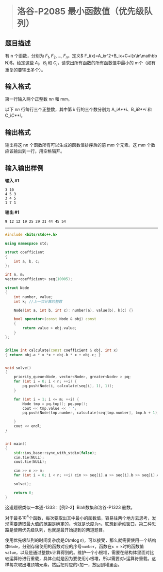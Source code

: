 > # 洛谷-P2085 最小函数值（优先级队列）

## 题目描述

有 n 个函数，分别为 $F_1,F_2,\dots,F_n$。定义$ F_i(x)=A_ix^2+B_ix+C+i(x\in\mathbb N)$。给定这些 $A_i$、$B_i$ 和 $C_i$，请求出所有函数的所有函数值中最小的 m个（如有重复的要输出多个）。

## 输入格式

第一行输入两个正整数 n*n* 和 m*m*。

以下 n*n* 行每行三个正整数，其中第 i*i* 行的三个数分别为 A_i*A**i*、B_i*B**i* 和 C_i*C**i*。

## 输出格式

输出将这 n*n* 个函数所有可以生成的函数值排序后的前 m*m* 个元素。这 m*m* 个数应该输出到一行，用空格隔开。

## 输入输出样例

**输入 #1**

```
3 10
4 5 3
3 4 5
1 7 1
```

**输出 #1**

```
9 12 12 19 25 29 31 44 45 54
```

------

```c++
#include <bits/stdc++.h>

using namespace std;

struct coefficient
{
	int a, b, c;
};

int n, m;
vector<coefficient> seq(10005);

struct Node
{
	int number, value;
	int k; //上一次计算的整数

	Node(int a, int b, int c): number(a), value(b), k(c) {}

	bool operator>(const Node & obj) const
	{
		return value > obj.value;
	}
};


inline int calculate(const coefficient & obj, int x)
{ return obj.a * x *x + obj.b * x + obj.c; }


void solve()
{
	priority_queue<Node, vector<Node>, greater<Node> > pq;
	for (int i = 0; i < n; ++i) {
		pq.push(Node(i, calculate(seq[i], 1), 1));
	}

	for (int i = 1; i <= m; ++i) {
		Node tmp = pq.top(); pq.pop();
		cout << tmp.value << ' ';
		pq.push(Node(tmp.number, calculate(seq[tmp.number], tmp.k + 1), tmp.k + 1));

	}
	cout << endl;
}


int main()
{
	std::ios_base::sync_with_stdio(false);
	cin.tie(NULL);
	cout.tie(NULL);

	cin >> n >> m;
	for (int i = 0; i < n; ++i) cin >> seq[i].a >> seq[i].b >> seq[i].c;

	solve();

	return 0;
}
```

这道题很类似一本通-1333：【例2-2】Blah数集和洛谷-P1323 删数。

对于最多$10^4$个函数，每次要取出其中最小的函数值，容易往两个地方去思考，发现需要选取最大值的范围是确定的，也就是长度为`n`，联想到滑动窗口，第二种思路是使用优先级队列，也就是最开始提到的两道题目。

使用优先级队列的时间复杂度是$O(m \log n)$，可以接受，那么就需要使用一个结构体`Node`，分别存储使用的函数对应的序号`number`，函数在`x = k`时的函数值`value`，以及是通过整数`k`计算得到的。维护一个小根堆，需要在结构体里面对比较运算符进行重载，具体点就是因为要使用小根堆，所以需要对`>`运算符重载。这样每次取出堆顶端元素，然后把对应的`k`加一，放回到堆里面。































